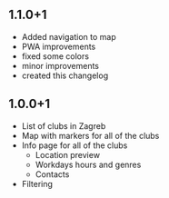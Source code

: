 ## 1.1.0+1

- Added navigation to map
- PWA improvements
- fixed some colors
- minor improvements
- created this changelog

## 1.0.0+1

- List of clubs in Zagreb
- Map with markers for all of the clubs
- Info page for all of the clubs
  - Location preview
  - Workdays hours and genres
  - Contacts
- Filtering